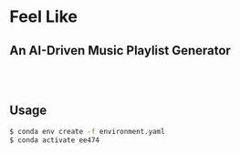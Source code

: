 # Feel Like
## An AI-Driven Music Playlist Generator

<br>
<br>

## Usage
```bash
$ conda env create -f environment.yaml
$ conda activate ee474
```